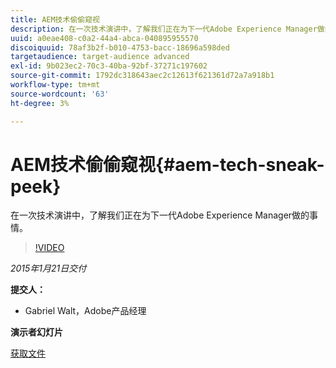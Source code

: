 ```yaml
---
title: AEM技术偷偷窥视
description: 在一次技术演讲中，了解我们正在为下一代Adobe Experience Manager做的事情。
uuid: a0eae408-c0a2-44a4-abca-040895955570
discoiquuid: 78af3b2f-b010-4753-bacc-18696a598ded
targetaudience: target-audience advanced
exl-id: 9b023ec2-70c3-40ba-92bf-37271c197602
source-git-commit: 1792dc318643aec2c12613f621361d72a7a918b1
workflow-type: tm+mt
source-wordcount: '63'
ht-degree: 3%

---
```


# AEM技术偷偷窥视{#aem-tech-sneak-peek}

在一次技术演讲中，了解我们正在为下一代Adobe Experience Manager做的事情。

>[!VIDEO](https://video.tv.adobe.com/v/19384/?quality=9)

*2015年1月21日交付*

**提交人：**

* Gabriel Walt，Adobe产品经理

**演示者幻灯片**

[获取文件](assets/aem-technical-sneak-peek.pdf)
<!--
[Get back to the Overview](https://helpx.adobe.com/experience-manager/kt/eseminars/gems/aem-index.html)
-->
